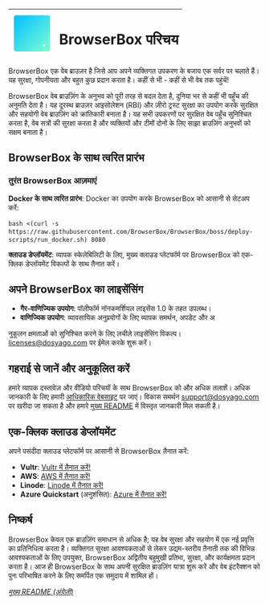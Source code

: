 | <img style="width:80px; height:80px;" src="https://raw.githubusercontent.com/BrowserBox/BrowserBox/boss/docs/icon.svg" alt="BrowserBox Logo 2023"> | <h1>BrowserBox परिचय</h1> |
|------|------|

BrowserBox एक वेब ब्राउज़र है जिसे आप अपने व्यक्तिगत उपकरण के बजाय एक सर्वर पर चलाते हैं। यह सुरक्षा, गोपनीयता और बहुत कुछ प्रदान करता है। कहीं से भी - कहीं से भी वेब तक पहुंचें!

BrowserBox वेब ब्राउज़िंग के अनुभव को पूरी तरह से बदल देता है, दुनिया भर से कहीं भी पहुँच की अनुमति देता है। यह दूरस्थ ब्राउज़र आइसोलेशन (RBI) और ज़ीरो ट्रस्ट सुरक्षा का उपयोग करके सुरक्षित और सहयोगी वेब ब्राउज़िंग को क्रांतिकारी बनाता है। यह सभी उपकरणों पर सुरक्षित वेब पहुँच सुनिश्चित करता है, वेब सत्रों की सुरक्षा करता है और व्यक्तियों और टीमों दोनों के लिए साझा ब्राउज़िंग अनुभवों को सक्षम बनाता है।

## BrowserBox के साथ त्वरित प्रारंभ

### तुरंत BrowserBox आज़माएं

**Docker के साथ त्वरित प्रारंभ**: Docker का उपयोग करके BrowserBox को आसानी से सेटअप करें:

```console
bash <(curl -s https://raw.githubusercontent.com/BrowserBox/BrowserBox/boss/deploy-scripts/run_docker.sh) 8080
```

**क्लाउड डेप्लॉयमेंट**: व्यापक स्केलेबिलिटी के लिए, मुख्य क्लाउड प्लेटफॉर्म पर BrowserBox को एक-क्लिक डेप्लॉयमेंट विकल्पों के साथ तैनात करें।

## अपने BrowserBox का लाइसेंसिंग

- **गैर-वाणिज्यिक उपयोग**: पॉलीफॉर्म नॉनकमर्शियल लाइसेंस 1.0 के तहत उपलब्ध।
- **वाणिज्यिक उपयोग**: व्यावसायिक अनुप्रयोगों के लिए व्यापक समर्थन, अपडेट और अ

नुकूलन क्षमताओं को सुनिश्चित करने के लिए लचीले लाइसेंसिंग विकल्प। licenses@dosyago.com पर ईमेल करके शुरू करें।

## गहराई से जानें और अनुकूलित करें

हमारे व्यापक दस्तावेज़ और वीडियो परिचयों के साथ BrowserBox को और अधिक तलाशें। अधिक जानकारी के लिए हमारी [आधिकारिक वेबसाइट](https://dosyago.com) पर जाएं। विकास समर्थन support@dosyago.com पर खरीदा जा सकता है और हमारे [मुख्य README](https://github.com/BrowserBox/BrowserBox) में विस्तृत जानकारी मिल सकती है।

## एक-क्लिक क्लाउड डेप्लॉयमेंट

अपने पसंदीदा क्लाउड प्लेटफॉर्म पर आसानी से BrowserBox तैनात करें:

- **Vultr**: [Vultr में तैनात करें!](https://my.vultr.com/deploy?marketplace_app=browserbox&marketplace_vendor_username=DOSYAGO&_gl=1*66yk24*_ga*NDY0MTUzODIzLjE2OTM0Nzg4MDA.*_ga_K6536FHN4D*MTcwNTM3NzY0NS40NC4xLjE3MDUzNzgyMzMuMjguMC4w)
- **AWS**: [AWS में तैनात करें!](https://us-east-1.console.aws.amazon.com/cloudformation/home#/stacks/quickcreate?stackName=My-BrowserBox&templateURL=https://dosyago-external.s3.us-west-1.amazonaws.com/cloud-formation-template.yaml)
- **Linode**: [Linode में तैनात करें!](https://cloud.linode.com/linodes/create?type=StackScripts&subtype=Community&stackScriptID=1279678)
- **Azure Quickstart** (अनुशंसित): [Azure में तैनात करें!](https://portal.azure.com/#create/Microsoft.Template/uri/https%3A%2F%2Fraw.githubusercontent.com%2FAzure%2Fazure-quickstart-templates%2Fmaster%2Fapplication-workloads%2Fdosyago%2Fbrowserbox%2Fazuredeploy.json/createUIDefinitionUri/https%3A%2F%2Fraw.githubusercontent.com%2FAzure%2Fazure-quickstart-templates%2Fmaster%2Fapplication-workloads%2Fdosyago%2Fbrowserbox%2FcreateUiDefinition.json)

## निष्कर्ष

BrowserBox केवल एक ब्राउज़िंग समाधान से अधिक है; यह वेब सुरक्षा और सहयोग में एक नई प्रवृत्ति का प्रतिनिधित्व करता है। व्यक्तिगत सुरक्षा आवश्यकताओं से लेकर उद्यम-स्तरीय तैनाती तक की विभिन्न आवश्यकताओं के लिए उपयुक्त, BrowserBox अद्वितीय बहुमुखी प्रतिभा, सुरक्षा, और कार्यक्षमता प्रदान करता है। आज ही BrowserBox के साथ अपनी सुरक्षित ब्राउज़िंग यात्रा शुरू करें और वेब इंटरैक्शन को पुनः परिभाषित करने के लिए समर्पित एक समुदाय में शामिल हों।

*[मुख्य README (अंग्रेज़ी)](https://github.com/BrowserBox/BrowserBox?tab=readme-ov-file#browserbox)*

